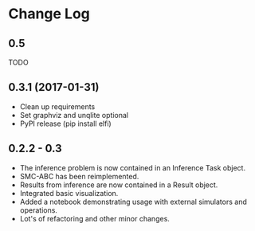 # Change Log

0.5
---
TODO


0.3.1 (2017-01-31)
------------------
- Clean up requirements
- Set graphviz and unqlite optional
- PyPI release (pip install elfi)

0.2.2 - 0.3
-----------
- The inference problem is now contained in an Inference Task object.
- SMC-ABC has been reimplemented.
- Results from inference are now contained in a Result object.
- Integrated basic visualization.
- Added a notebook demonstrating usage with external simulators and operations.
- Lot's of refactoring and other minor changes.
